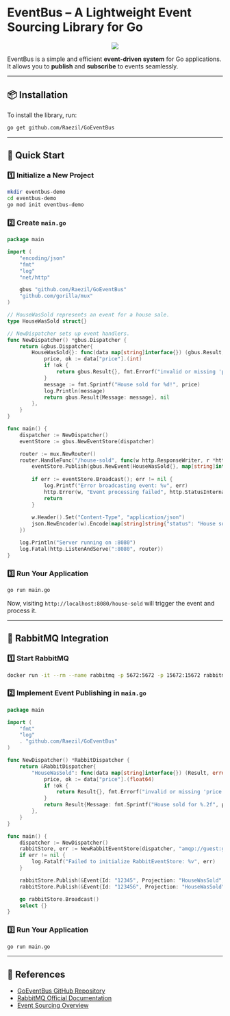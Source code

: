 # EventBus – A Lightweight Event Sourcing Library for Go

<p align="center">
  <img src="https://github.com/user-attachments/assets/021ebc5a-5d41-49ab-a281-129782bc4a5a">
</p>

EventBus is a simple and efficient **event-driven system** for Go applications.  
It allows you to **publish** and **subscribe** to events seamlessly.

---

## 📦 Installation

To install the library, run:

```sh
go get github.com/Raezil/GoEventBus
```

---

## 🚀 Quick Start

### 1️⃣ Initialize a New Project

```sh
mkdir eventbus-demo
cd eventbus-demo
go mod init eventbus-demo
```

### 2️⃣ Create `main.go`

```go
package main

import (
	"encoding/json"
	"fmt"
	"log"
	"net/http"

	gbus "github.com/Raezil/GoEventBus"
	"github.com/gorilla/mux"
)

// HouseWasSold represents an event for a house sale.
type HouseWasSold struct{}

// NewDispatcher sets up event handlers.
func NewDispatcher() *gbus.Dispatcher {
	return &gbus.Dispatcher{
		HouseWasSold{}: func(data map[string]interface{}) (gbus.Result, error) {
			price, ok := data["price"].(int)
			if !ok {
				return gbus.Result{}, fmt.Errorf("invalid or missing 'price'")
			}
			message := fmt.Sprintf("House sold for %d!", price)
			log.Println(message)
			return gbus.Result{Message: message}, nil
		},
	}
}

func main() {
	dispatcher := NewDispatcher()
	eventStore := gbus.NewEventStore(dispatcher)

	router := mux.NewRouter()
	router.HandleFunc("/house-sold", func(w http.ResponseWriter, r *http.Request) {
		eventStore.Publish(gbus.NewEvent(HouseWasSold{}, map[string]interface{}{"price": 100}))
		
		if err := eventStore.Broadcast(); err != nil {
			log.Printf("Error broadcasting event: %v", err)
			http.Error(w, "Event processing failed", http.StatusInternalServerError)
			return
		}
		
		w.Header().Set("Content-Type", "application/json")
		json.NewEncoder(w).Encode(map[string]string{"status": "House sold event published"})
	})

	log.Println("Server running on :8080")
	log.Fatal(http.ListenAndServe(":8080", router))
}
```

### 3️⃣ Run Your Application

```sh
go run main.go
```

Now, visiting `http://localhost:8080/house-sold` will trigger the event and process it.

---

## 🐇 RabbitMQ Integration

### 1️⃣ Start RabbitMQ

```sh
docker run -it --rm --name rabbitmq -p 5672:5672 -p 15672:15672 rabbitmq:4.0-management
```

### 2️⃣ Implement Event Publishing in `main.go`

```go
package main

import (
	"fmt"
	"log"
	. "github.com/Raezil/GoEventBus"
)

func NewDispatcher() *RabbitDispatcher {
	return &RabbitDispatcher{
		"HouseWasSold": func(data map[string]interface{}) (Result, error) {
			price, ok := data["price"].(float64)
			if !ok {
				return Result{}, fmt.Errorf("invalid or missing 'price'")
			}
			return Result{Message: fmt.Sprintf("House sold for %.2f", price)}, nil
		},
	}
}

func main() {
	dispatcher := NewDispatcher()
	rabbitStore, err := NewRabbitEventStore(dispatcher, "amqp://guest:guest@localhost:5672/", "events_queue")
	if err != nil {
		log.Fatalf("Failed to initialize RabbitEventStore: %v", err)
	}

	rabbitStore.Publish(&Event{Id: "12345", Projection: "HouseWasSold", Args: map[string]interface{}{"price": 100.0}})
	rabbitStore.Publish(&Event{Id: "123456", Projection: "HouseWasSold", Args: map[string]interface{}{"price": 200.0}})

	go rabbitStore.Broadcast()
	select {}
}
```

### 3️⃣ Run Your Application

```sh
go run main.go
```

---

## 📖 References

- [GoEventBus GitHub Repository](https://github.com/Raezil/GoEventBus)
- [RabbitMQ Official Documentation](https://www.rabbitmq.com/)
- [Event Sourcing Overview](https://martinfowler.com/eaaDev/EventSourcing.html)
